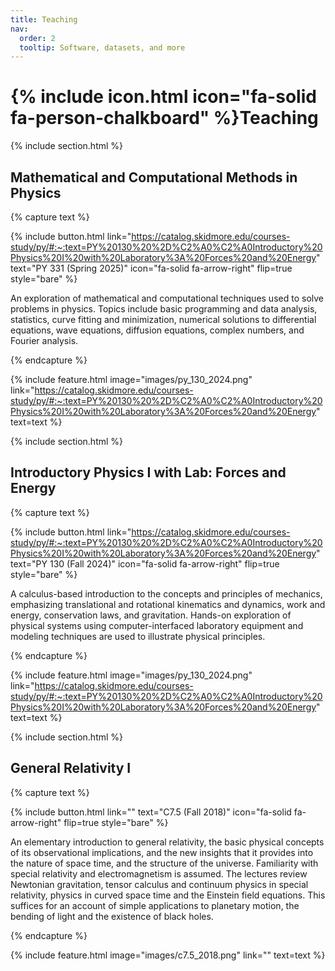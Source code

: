 ```yaml
---
title: Teaching
nav:
  order: 2
  tooltip: Software, datasets, and more
---
```


# {% include icon.html icon="fa-solid fa-person-chalkboard" %}Teaching

{% include section.html %}

## Mathematical and Computational Methods in Physics

{% capture text %}

{%
  include button.html
  link="https://catalog.skidmore.edu/courses-study/py/#:~:text=PY%20130%20%2D%C2%A0%C2%A0Introductory%20Physics%20I%20with%20Laboratory%3A%20Forces%20and%20Energy"
  text="PY 331 (Spring 2025)"
  icon="fa-solid fa-arrow-right"
  flip=true
  style="bare"
%}

An exploration of mathematical and computational techniques used to solve problems in physics. Topics include basic programming and data analysis, statistics, curve fitting and minimization, numerical solutions to differential equations, wave equations, diffusion equations, complex numbers, and Fourier analysis.

{% endcapture %}

{%
  include feature.html
  image="images/py_130_2024.png"
  link="https://catalog.skidmore.edu/courses-study/py/#:~:text=PY%20130%20%2D%C2%A0%C2%A0Introductory%20Physics%20I%20with%20Laboratory%3A%20Forces%20and%20Energy"
  text=text
%}

{% include section.html %}

## Introductory Physics I with Lab: Forces and Energy

{% capture text %}

{%
  include button.html
  link="https://catalog.skidmore.edu/courses-study/py/#:~:text=PY%20130%20%2D%C2%A0%C2%A0Introductory%20Physics%20I%20with%20Laboratory%3A%20Forces%20and%20Energy"
  text="PY 130 (Fall 2024)"
  icon="fa-solid fa-arrow-right"
  flip=true
  style="bare"
%}

A calculus-based introduction to the concepts and principles of mechanics, emphasizing translational and rotational kinematics and dynamics, work and energy, conservation laws, and gravitation. Hands-on exploration of physical systems using computer-interfaced laboratory equipment and modeling techniques are used to illustrate physical principles.

{% endcapture %}

{%
  include feature.html
  image="images/py_130_2024.png"
  link="https://catalog.skidmore.edu/courses-study/py/#:~:text=PY%20130%20%2D%C2%A0%C2%A0Introductory%20Physics%20I%20with%20Laboratory%3A%20Forces%20and%20Energy"
  text=text
%}


{% include section.html %}

## General Relativity I

{% capture text %}

{%
  include button.html
  link=""
  text="C7.5 (Fall 2018)"
  icon="fa-solid fa-arrow-right"
  flip=true
  style="bare"
%}

An elementary introduction to general relativity, the basic physical concepts of its observational implications, and the new insights that it provides into the nature of space time, and the structure of the universe. Familiarity with special relativity and electromagnetism is assumed. The lectures review Newtonian gravitation, tensor calculus and continuum physics in special relativity, physics in curved space time and the Einstein field equations. This suffices for an account of simple applications to planetary motion, the bending of light and the existence of black holes.

{% endcapture %}

{%
  include feature.html
  image="images/c7.5_2018.png"
  link=""
  text=text
%}
